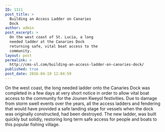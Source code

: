 ```yaml
---
ID: 1311
post_title: >
  Building an Access Ladder on Canaries
  Dock
author: admin
post_excerpt: >
  On the west coast of St. Lucia, a long
  needed ladder at the Canaries Dock
  returning safe, vital boat access to the
  community.
layout: post
permalink: >
  http://cms-sl.com/building-an-access-ladder-on-canaries-dock/
published: true
post_date: 2016-04-19 12:04:59
---
```

<p class="p2">On the west coast, the long needed ladder onto the Canaries Dock was completed in a few days at very short notice in order to allow vital boat access to the community for the Jounen Kweyol festivities. Due to damage from storm swell events over the years, all the access ladders and fendering that would have provided a safe landing stage for vessels when the dock was originally constructed, had been destroyed. The new ladder, was built quickly but solidly, restoring long term safe access for people and boats to this popular fishing village.</p>